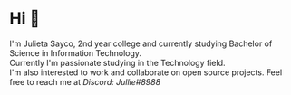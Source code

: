 # Hi 👋
I'm Julieta Sayco, 2nd year college and currently studying Bachelor of Science in Information Technology. <br>
Currently I'm passionate studying in the Technology field. <br>
I'm also interested to work and collaborate on open source projects.
Feel free to reach me at *Discord: Jullie#8988*


<!--
**Julieta398/Julieta398** is a ✨ _special_ ✨ repository because its `README.md` (this file) appears on your GitHub profile.

Here are some ideas to get you started:

- 🔭 I’m currently working on ...
- 🌱 I’m currently learning ... I’m looking to collaborate on Open Source Projects.
- 👯 I’m looking to collaborate on ...
- 🤔 I’m looking for help with ...
- 💬 Ask me about ...
- 📫 How to reach me: ...
- 😄 Pronouns: ...
- ⚡ Fun fact: ...
-->
